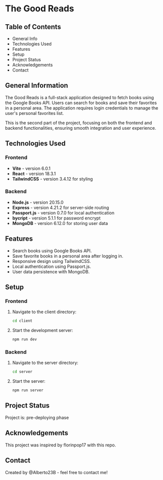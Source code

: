 # The Good Reads

## Table of Contents

- General Info
- Technologies Used
- Features
- Setup
- Project Status
- Acknowledgements
- Contact

## General Information

The Good Reads is a full-stack application designed to fetch books using the Google Books API. Users can search for books and save their favorites in a personal area. The application requires login credentials to manage the user's personal favorites list.

This is the second part of the project, focusing on both the frontend and backend functionalities, ensuring smooth integration and user experience.

## Technologies Used

### Frontend

- **Vite** - version 6.0.1
- **React** - version 18.3.1
- **TailwindCSS** - version 3.4.12 for styling

### Backend

- **Node.js** - version 20.15.0
- **Express** - version 4.21.2 for server-side routing
- **Passport.js** - version 0.7.0 for local authentication
- **bycript** - version 5.1.1 for password encrypt
- **MongoDB** - version 6.12.0 for storing user data

## Features

- Search books using Google Books API.
- Save favorite books in a personal area after logging in.
- Responsive design using TailwindCSS.
- Local authentication using Passport.js.
- User data persistence with MongoDB.

## Setup

### Frontend

1. Navigate to the client directory:
   ```bash
   cd client
   ```
2. Start the development server:
   ```bash
   npm run dev
   ```

### Backend

1. Navigate to the server directory:
   ```bash
   cd server
   ```
2. Start the server:
   ```bash
   npm run server
   ```

## Project Status

Project is: pre-deploying phase

## Acknowledgements

This project was inspired by florinpop17 with this repo.

## Contact

Created by @Alberto23B - feel free to contact me!
